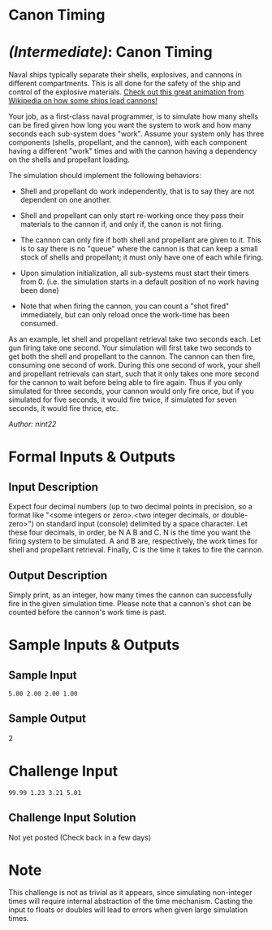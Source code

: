 # Canon Timing
<div class="md"><h1><a href="#IntermediateIcon"></a> <em>(Intermediate)</em>: Canon Timing</h1>
<p>Naval ships typically separate their shells, explosives, and cannons in different compartments. This is all done for the safety of the ship and control of the explosive materials. <a href="http://en.wikipedia.org/wiki/File:Animated_gun_turret.gif">Check out this great animation from Wikipedia on how some ships load cannons!</a></p>
<p>Your job, as a first-class naval programmer, is to simulate how many shells can be fired given how long you want the system to work and how many seconds each sub-system does "work". Assume your system only has three components (shells, propellant, and the cannon), with each component having a different "work" times and with the cannon having a dependency on the shells and propellant loading.</p>
<p>The simulation should implement the following behaviors:</p>
<ul>
<li><p>Shell and propellant do work independently, that is to say they are not dependent on one another.</p></li>
<li><p>Shell and propellant can only start re-working once they pass their materials to the cannon if, and only if, the canon is not firing.</p></li>
<li><p>The cannon can only fire if both shell and propellant are given to it. This is to say there is no "queue" where the cannon is that can keep a small stock of shells and propellant; it must only have one of each while firing.</p></li>
<li><p>Upon simulation initialization, all sub-systems must start their timers from 0. (i.e. the simulation starts in a default position of no work having been done)</p></li>
<li><p>Note that when firing the cannon, you can count a "shot fired" immediately, but can only reload once the work-time has been consumed.</p></li>
</ul>
<p>As an example, let shell and propellant retrieval take two seconds each. Let gun firing take one second. Your simulation will first take two seconds to get both the shell and propellant to the cannon. The cannon can then fire, consuming one second of work. During this one second of work, your shell and propellant retrievals can start, such that it only takes one more second for the cannon to wait before being able to fire again. Thus if you only simulated for
three seconds, your cannon would only fire once, but if you simulated for five seconds, it would fire twice, if simulated for seven seconds, it would fire thrice, etc.</p>
<p><em>Author: nint22</em></p>
<h1>Formal Inputs &amp; Outputs</h1>
<h2>Input Description</h2>
<p>Expect four decimal numbers (up to two decimal points in precision, so a format like "&lt;some integers or zero&gt;.&lt;two integer decimals, or double-zero&gt;") on standard input (console) delimited by a space character. Let these four decimals, in order, be N A B and C. N is the time you want the firing system to be simulated. A and B are, respectively, the work times for shell and propellant retrieval. Finally, C is the time it takes to fire the cannon.</p>
<h2>Output Description</h2>
<p>Simply print, as an integer, how many times the cannon can successfully fire in the given simulation time. Please note that a cannon's shot can be counted before the cannon's work time is past.</p>
<h1>Sample Inputs &amp; Outputs</h1>
<h2>Sample Input</h2>
<pre><code>5.00 2.00 2.00 1.00
</code></pre>
<h2>Sample Output</h2>
<p>2</p>
<h1>Challenge Input</h1>
<pre><code>99.99 1.23 3.21 5.01
</code></pre>
<h2>Challenge Input Solution</h2>
<p>Not yet posted (Check back in a few days)</p>
<h1>Note</h1>
<p>This challenge is not as trivial as it appears, since simulating non-integer times will require internal abstraction of the time mechanism. Casting the input to floats or doubles will lead to errors when given large simulation times.</p>
</div>
